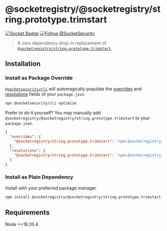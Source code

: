 # @socketregistry/@socketregistry/string.prototype.trimstart

[![Socket Badge](https://socket.dev/api/badge/npm/package/@socketregistry/@socketregistry/string.prototype.trimstart)](https://socket.dev/npm/package/@socketregistry/@socketregistry/string.prototype.trimstart)
[![Follow @SocketSecurity](https://img.shields.io/twitter/follow/SocketSecurity?style=social)](https://twitter.com/SocketSecurity)

> A zero dependency drop-in replacement of
> [`@socketregistry/string.prototype.trimstart`](https://www.npmjs.com/package/@socketregistry/string.prototype.trimstart).

## Installation

### Install as Package Override

[`@socketsecurity/cli`](https://www.npmjs.com/package/@socketsecurity/cli) will
automagically populate the
[overrides](https://docs.npmjs.com/cli/v9/configuring-npm/package-json#overrides)
and [resolutions](https://yarnpkg.com/configuration/manifest#resolutions) fields
of your `package.json`.

```sh
npx @socketsecurity/cli optimize
```

Prefer to do it yourself? You may manually add
`@socketregistry/@socketregistry/string.prototype.trimstart` to your
`package.json`.

```json
{
  "overrides": {
    "@socketregistry/string.prototype.trimstart": "npm:@socketregistry/@socketregistry/string.prototype.trimstart@^1"
  },
  "resolutions": {
    "@socketregistry/string.prototype.trimstart": "npm:@socketregistry/@socketregistry/string.prototype.trimstart@^1"
  }
}
```

### Install as Plain Dependency

Install with your preferred package manager.

```sh
npm install @socketregistry/@socketregistry/string.prototype.trimstart
```

## Requirements

Node &gt;=18.20.4
